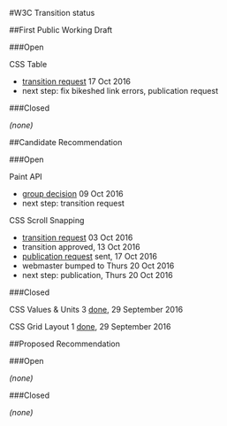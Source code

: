 #W3C Transition status

##First Public Working Draft

###Open

CSS Table
* [transition request](https://lists.w3.org/Archives/Member/chairs/2016OctDec/0027.html) 17 Oct 2016
* next step: fix bikeshed link errors, publication request

###Closed

_(none)_

##Candidate Recommendation

###Open

Paint API
* [group decision](https://lists.w3.org/Archives/Public/public-houdini/2016Oct/0001.html) 09 Oct 2016
* next step: transition request

CSS Scroll Snapping
* [transition request](https://lists.w3.org/Archives/Member/chairs/2016OctDec/0000.html) 03 Oct 2016
* transition approved, 13 Oct 2016
* [publication request](https://lists.w3.org/Archives/Member/w3c-css-wg/2016OctDec/0055.html) sent, 17 Oct 2016
* webmaster bumped to Thurs 20 Oct 2016
* next step: publication, Thurs 20 Oct 2016

###Closed

CSS Values & Units 3  [done](https://www.w3.org/TR/css-values-3/), 29 September 2016

CSS Grid Layout 1 [done](https://www.w3.org/TR/css-grid-1/), 29 September 2016

##Proposed Recommendation

###Open

_(none)_

###Closed

_(none)_
